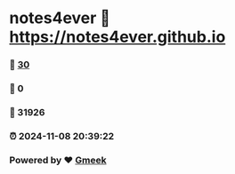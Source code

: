 # notes4ever :link: https://notes4ever.github.io 
### :page_facing_up: [30](https://notes4ever.github.io/tag.html) 
### :speech_balloon: 0 
### :hibiscus: 31926 
### :alarm_clock: 2024-11-08 20:39:22 
### Powered by :heart: [Gmeek](https://github.com/Meekdai/Gmeek)
